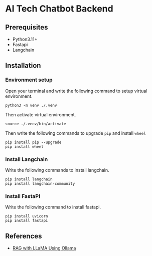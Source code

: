 # AI Tech Chatbot Backend

## Prerequisites
- Python3.11+
- Fastapi
- Langchain

## Installation
### Environment setup
Open your terminal and write the following command to setup virtual environment.
```shell
python3 -m venv ./.venv
```

Then activate virtual environment.
```shell
source ./.venv/bin/activate
```

Then write the following commands to upgrade `pip` and install `wheel`
```shell
pip install pip --upgrade
pip install wheel
```


### Install Langchain
Write the following commands to install langchain.
```shell
pip install langchain
pip install langchain-community
```

### Install FastaPI
Write the following command to install fastapi.
```shell
pip install uvicorn
pip install fastapi
```

## References
- [RAG with LLaMA Using Ollama](https://medium.com/@danushidk507/rag-with-llama-using-ollama-a-deep-dive-into-retrieval-augmented-generation-c58b9a1cfcd3)
